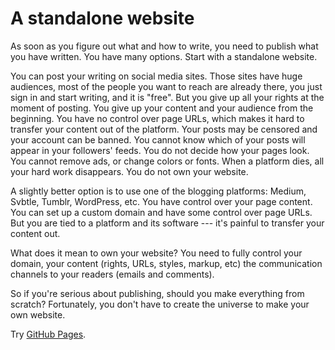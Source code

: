 # A standalone website

As soon as you figure out what and how to write, you need to publish
what you have written. You have many options. Start with a standalone
website.

You can post your writing on social media sites. Those sites have huge
audiences, most of the people you want to reach are already there, you
just sign in and start writing, and it is "free". But you give up all your
rights at the moment of posting. You give up your content and your
audience from the beginning. You have no control over page URLs, which
makes it hard to transfer your content out of the platform. Your posts may
be censored and your account can be banned. You cannot know which of your
posts will appear in your followers' feeds. You do not decide how your
pages look. You cannot remove ads, or change colors or fonts. When a
platform dies, all your hard work disappears. You do not own your website.

A slightly better option is to use one of the blogging platforms: Medium,
Svbtle, Tumblr, WordPress, etc. You have control over your page content.
You can set up a custom domain and have some control over page URLs. But
you are tied to a platform and its software --- it's painful to
transfer your content out.

What does it mean to own your website? You need to fully control your
domain, your content (rights, URLs, styles, markup, etc) the communication
channels to your readers (emails and comments).

So if you're serious about publishing, should you make everything from
scratch? Fortunately, you don't have to create the universe to make your
own website.

Try [GitHub Pages](https://pages.github.com/).
